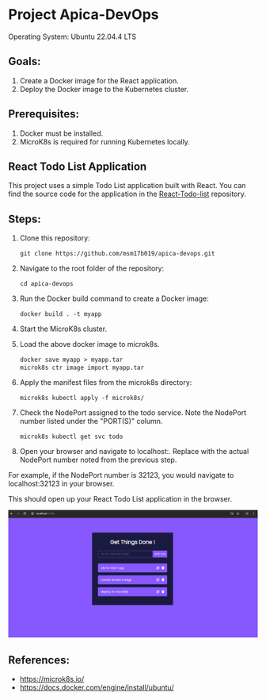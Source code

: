 # Project Apica-DevOps

Operating System: Ubuntu 22.04.4 LTS

## Goals:

1. Create a Docker image for the React application.
2. Deploy the Docker image to the Kubernetes cluster.

## Prerequisites:

1. Docker must be installed.
2. MicroK8s is required for running Kubernetes locally.

## React Todo List Application

This project uses a simple Todo List application built with React. You can find the source code for the application in the [React-Todo-list](https://github.com/MaheshRautrao/React-Todo-list?ref=reactjsexample.com) repository.

## Steps:

1. Clone this repository:

    ```
    git clone https://github.com/msm17b019/apica-devops.git
    ```

2. Navigate to the root folder of the repository:

    ```
    cd apica-devops
    ```

3. Run the Docker build command to create a Docker image:

    ```
    docker build . -t myapp
    ```

4. Start the MicroK8s cluster.
5. Load the above docker image to microk8s.

    ```
    docker save myapp > myapp.tar
    microk8s ctr image import myapp.tar
    ```

6. Apply the manifest files from the microk8s directory:

    ```
    microk8s kubectl apply -f microk8s/
    ```

7. Check the NodePort assigned to the todo service. Note the NodePort number listed under the "PORT(S)" column.

    ```
    microk8s kubectl get svc todo
    ```

8. Open your browser and navigate to localhost:<NodePort-number>. Replace <NodePort-number> with the actual NodePort number noted from the previous step.

For example, if the NodePort number is 32123, you would navigate to localhost:32123 in your browser.

This should open up your React Todo List application in the browser.

![alt app](https://github.com/msm17b019/apica-devops/blob/master/img/app.png)

## References:

- https://microk8s.io/
- https://docs.docker.com/engine/install/ubuntu/
